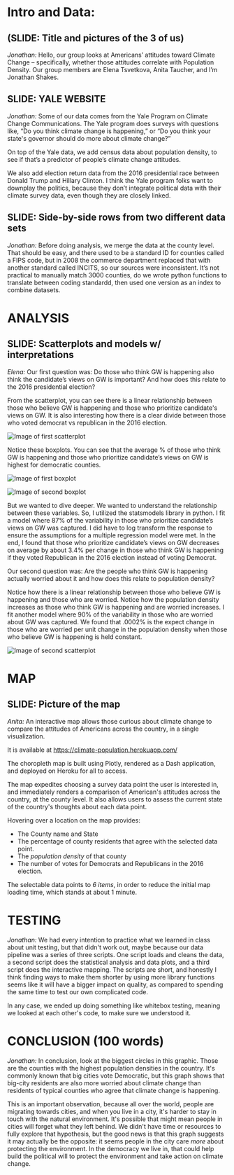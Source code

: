 # Intro and Data:
## (SLIDE: Title and pictures of the 3 of us)
*Jonathan:* Hello, our group looks at Americans’ attitudes toward Climate Change – specifically, whether those attitudes correlate with Population Density.  Our group members are Elena Tsvetkova, Anita Taucher, and I’m Jonathan Shakes.

## SLIDE: YALE WEBSITE
*Jonathan:* Some of our data comes from the Yale Program on Climate Change Communications. The Yale program does surveys with questions like, “Do you think climate change is happening,” or “Do you think your state's governor should do more about climate change?” 

On top of the Yale data, we add census data about population density, to see if that’s a predictor of people’s climate change attitudes.

We also add election return data from the 2016 presidential race between Donald Trump and Hillary Clinton. I think the Yale program folks want to downplay the politics, because they don’t integrate political data with their climate survey data, even though they are closely linked. 

## SLIDE: Side-by-side rows from two different data sets
*Jonathan:* Before doing analysis, we merge the data at the county level. That should be easy, and there used to be a standard ID for counties called a FIPS code, but in 2008 the commerce department replaced that with another standard called INCITS, so our sources were inconsistent. It’s not practical to manually match 3000 counties, do we wrote python functions to translate between coding standardd, then used one version as an index to combine datasets.


# ANALYSIS
## SLIDE: Scatterplots and models w/ interpretations

*Elena:* Our first question was: Do those who think GW is happening also think the candidate’s views on GW is important? And how does this relate to the 2016 presidential election?

From the scatterplot, you can see there is a linear relationship between those who believe GW is happening and those who prioritize candidate's views on GW. It is also interesting how there is a clear divide between those who voted democrat vs republican in the 2016 election.  

![Image of first scatterplot](https://raw.githubusercontent.com/eltsvetk/CS5010_Project/main/scatterplot_CC_Political_Affiliation.png)

Notice these boxplots. You can see that the average % of those who think GW is happening and those who prioritize candidate’s views on GW is highest for democratic counties.

![Image of first boxplot](https://raw.githubusercontent.com/eltsvetk/CS5010_Project/main/boxplot1.png)

![Image of second boxplot](https://raw.githubusercontent.com/eltsvetk/CS5010_Project/main/boxplot2.png)

But we wanted to dive deeper. We wanted to understand the relationship between these variables. So, I utilized the statsmodels library in python. I fit a model where 87% of the variability in those who prioritize candidate’s views on GW was captured. I did have to log transform the response to ensure the assumptions for a multiple regression model were met. In the end, I found that those who prioritize candidate’s views on GW decreases on average by about 3.4% per change in those who think GW is happening if they voted Republican in the 2016 election instead of voting Democrat. 

Our second question was: Are the people who think GW is happening actually worried about it and how does this relate to population density?

Notice how there is a linear relationship between those who believe GW is happening and those who are worried. Notice how the population density increases as those who think GW is happening and are worried increases. I fit another model where 90% of the variability in those who are worried about GW was captured. We found that .0002% is the expect change in those who are worried per unit change in the population density when those who believe GW is happening is held constant. 

![Image of second scatterplot](https://raw.githubusercontent.com/eltsvetk/CS5010_Project/main/scatterplot_CC_PopDensity.png)

# MAP
## SLIDE: Picture of the map

*Anita:* An interactive map allows those curious about climate change to compare the attitudes of Americans across the country, in a single visualization.

It is available at https://climate-population.herokuapp.com/

The choropleth map is built using Plotly, rendered as a Dash application, and deployed on Heroku for all to access.

The map expedites choosing a survey data point the user is interested in, and immediately renders a comparison of American's attitudes across the country, at the county level.  It also allows users to assess the current state of the country's thoughts about each data point.

Hovering over a location on the map provides: 
*	The County name and State
*	The percentage of county residents that agree with the selected data point.
*	The *population density* of that county
*	The number of votes for Democrats and Republicans in the 2016 election.  

The selectable data points to _6 items_, in order to reduce the initial map loading time, which stands at about 1 minute.



# TESTING 
*Jonathan:* We had every intention to practice what we learned in class about unit testing, but that didn't work out, maybe because our data pipeline was a series of three scripts. One script loads and cleans the data, a second script does the statistical analysis and data plots, and a third script does the interactive mapping. The scripts are short, and honestly I think finding ways to make them shorter by using more library functions seems like it will have a bigger impact on quality, as compared to spending the same time to test our own complicated code. 

In any case, we ended up doing something like whitebox testing, meaning we looked at each other's code, to make sure we understood it. 

# CONCLUSION (100 words)
*Jonathan:* In conclusion, look at the biggest circles in this graphic.  Those are the counties with the highest population densities in the country.  It's commonly known that big cities vote Democratic, but this graph shows that big-city residents are also more worried about climate change than residents of typical counties who agree that climate change is happening.
 
This is an important observation, because all over the world, people are migrating towards cities, and when you live in a city, it's harder to stay in touch with the natural environment. It's possible that might mean people in cities will forget what they left behind.  We didn't have time or resources to fully explore that hypothesis, but the good news is that this graph suggests it may actually be the opposite: it seems people in the city care *more* about protecting the environment. In the democracy we live in, that could help build the political will to protect the environment and take action on climate change.

